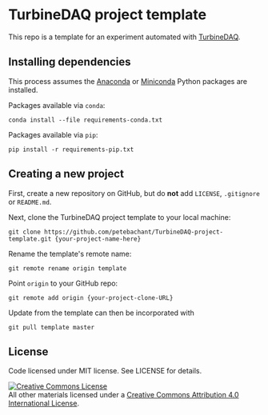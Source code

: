 # TurbineDAQ project template

This repo is a template for an experiment automated with [TurbineDAQ](https://github.com/petebachant/TurbineDAQ).


## Installing dependencies

This process assumes the
[Anaconda](http://continuum.io/downloads) or
[Miniconda](http://conda.pydata.org/miniconda.html)
Python packages are installed.

Packages available via `conda`:

    conda install --file requirements-conda.txt

Packages available via `pip`:

    pip install -r requirements-pip.txt


## Creating a new project

First, create a new repository on GitHub, but do **not** add `LICENSE`,
`.gitignore` or `README.md`.

Next, clone the TurbineDAQ project template to your local machine:

    git clone https://github.com/petebachant/TurbineDAQ-project-template.git {your-project-name-here}

Rename the template's remote name:

    git remote rename origin template

Point `origin` to your GitHub repo:

    git remote add origin {your-project-clone-URL}

Update from the template can then be incorporated with

    git pull template master


## License

Code licensed under MIT license. See LICENSE for details.

<a rel="license" href="http://creativecommons.org/licenses/by/4.0/">
<img alt="Creative Commons License" style="border-width:0" src="http://i.creativecommons.org/l/by/4.0/88x31.png" />
</a><br />All other materials licensed under a <a rel="license" href="http://creativecommons.org/licenses/by/4.0/"/>
Creative Commons Attribution 4.0 International License</a>.
